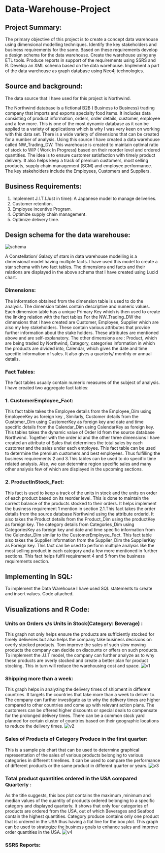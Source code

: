 # Data-Warehouse-Project
## Project Summary:
The primary objective of this project is to create a concept data warehouse using dimensional modelling techniques. Identify the key stakeholders and business requirements for the same. Based on these requirements develop a design schema for the data warehouse. Create the warehouse using any ETL tools. Produce reports in support of the requirements using SSRS and R. Develop an XML schema based on the data warehouse. Implement a part of the data warehouse as graph database using Neo4j technologies.

## Source and background:
The data source that I have used for this project is Northwind.

The Northwind database is a fictional B2B ( Business to Business) trading company that imports and exports specialty food items. It includes data consisting of product information, orders, order details, customer, employee and a few more.
This is one of the most dynamic database as it can be applied to a variety of applications which is why I was very keen on working with this data set.
There is a wide variety of dimensions that can be created for a number of analysis.
Using this source I have created a data warehouse called NW_Trading_DW.
This warehouse is created to maintain optimal ratio of stock to WIP ( Work In Progress) based on their reorder level and ordered quantities. The idea is to ensure customer satisfaction with timely product delivery. 
It also helps keep a track of premium customers, most selling products, supply chain management (SCM) and employee performance.
The key stakeholders include the Employees, Customers and Suppliers.

## Business Requirements:
1.	Implement J.I.T.(Just in time): A Japanese model to manage deliveries. 
2.	Customer retention.
3.	Employee incentive Program.
4.	Optimize supply chain management.
5.	Optimize delivery time.

## Design schema for the data warehouse:
![schema](https://user-images.githubusercontent.com/46936497/61000136-a4dc6b80-a354-11e9-9ff2-ae97a9c6ac38.png)

A Constellation/ Galaxy of stars in data warehouse modelling is a dimensional model having multiple facts. I have used this model to create a star schema with two fact tables. The dimensions and facts and their relations are displayed in the above schema that I have created using Lucid chart. 
### Dimensions: 
The information obtained from the dimension table is used to do the analysis. The dimension tables contain descriptive and numeric values. Each dimension  table has a unique Primary Key which is then used to create the linking relation with the fact tables.For the NW_Trading_DW the dimensions that I have created are Customer, Employee, Supplier which are also my key stakeholders. These contain various attributes that provide further information about the stake holders. These attributes are mentioned above and are  self-explanatory. The other dimensions are : 
Product, which are being traded by Northwind, 
Category, categories information in which the products are divided into,
Calendar, which gives the date and time specific information of sales. It also gives a quarterly/ monthly or annual details. 
### Fact Tables: 
The fact tables usually contain numeric measures of the subject of analysis. I have created two aggregate fact tables:
### 1.	CustomerEmployee_Fact:
This fact table takes the Employee details from the Employee_Dim using EmployeeKey as foreign key , Similarly, Customer details from the Customer_Dim using  CustomerKey as foreign key and date and time specific details from the Calendar_Dim using CalendarKey as foreign key. This tables takes the dynamic value of Order Id from the source database Northwind. Together with the order id and the other three dimensions I have created an attribute of Sales that determines the total sales by each customer and the sales under each employee. This fact table can be used to determine the premium customers and best employees. Thus fulfilling the business requirements 2 and 3.This tables can be used to do specific time related analysis. Also, we can determine region specific sales and many other analysis few of which are displayed in the upcoming sections.

### 2.	ProductInStock_Fact:
This fact is used to keep a track of the units in stock and the units on order of each product based on its reorder level. This is done to maintain the correct balance of the products stocked to their orders. It helps implement the business requirement 1 mention in section 2.1.This fact takes the order details from the source database Northwind using the attribute orderid. It also takes the Product details from the Product_Dim using the productKey as foreign key. The category details from Categories_Dim using CategoriesKey as foreign key and date and time specific information from the Calendar_Dim similar to the CustomerEmployee_Fact. This fact table also takes the Supplier information from the Supplier_Dim the SupplierKey as Foreign key. This fact can be used to perform multiple analysis like the most selling product in each category and a few more mentioned in further sections. This fact helps fulfil requirement 4 and 5 from the business requirements section.

## Implementing In SQL:
To implement the Data Warehouse I have used SQL statements to create and insert values. Code attached.

## Visualizations and R Code:

### Units on Orders v/s Units in Stock(Category: Beverage) :
This graph not only helps ensure the products are sufficiently stocked for timely deliveries but also helps the company take business decisions on overly stocked products. Tom improve the sales of such slow moving products the company can decide on discounts or offers on such products. To implement the J.I.T model, the company can further analyze as to why these products are overly stocked and create a better plan for product stocking. This in turn will reduce the warehousing cost and space.
![v1](https://user-images.githubusercontent.com/46936497/61000538-917dd000-a355-11e9-8cf3-066a1b807310.png)

### Shipping more than a week: 
This graph helps in analyzing the delivery times of shipment in different countries. It targets the countries that take more than a week to deliver to. The company can further investigate as to why the delivery times are higher compared to other countries and come up with relevant action plans. The customers can be offered higher discounts or special deals to compensate for the prolonged delivery times. There can be a common stock yard planned for certain cluster of countries based on their geographic locations to reduce the delivery times.
![v2](https://user-images.githubusercontent.com/46936497/61000720-f6d1c100-a355-11e9-898c-28f777a13829.png)

### Sales of Products of Category Produce in the first quarter:
This is a sample pie chart that can be used to determine graphical representation of the sales of various products belonging to various categories in different timelines. It can be used to compare the performance of different products or the same product in different quarter or years.
![v3](https://user-images.githubusercontent.com/46936497/61000821-2f719a80-a356-11e9-8e2c-f3e12c6fe707.png)

### Total product quantities ordered in the USA  compared Quarterly :
As the title suggests, this box plot contains the maximum ,minimum and median values of the quantity of products ordered belonging to a specific category and displayed quarterly. It shows that only four categories of products are ordered from the USA, out of which Beverages and Seafood contain the highest quantities. Category produce contains only one product that is ordered in the USA thus having a flat line for the box plot. This graph can be used to strategize the business goals to enhance sales and improve order quantities in the USA.
![v4](https://user-images.githubusercontent.com/46936497/61000921-63e55680-a356-11e9-8b02-17ab24febd35.png)

### SSRS Reports:




